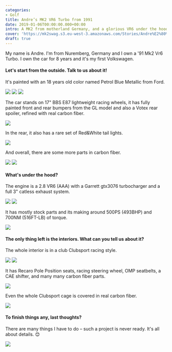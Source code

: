 ```yaml
---
categories:
- Golf
title: Andre’s MK2 VR6 Turbo from 1991
date: 2019-01-06T00:00:00.000+00:00
intro: A MK2 from motherland Germany, and a glorious VR6 under the hood.
cover: 'https://mk2swag.s3.eu-west-3.amazonaws.com/Stories/Andre%E2%80%99s+MK2+VR6+Turbo+from+1991/andres-mk2-vr6-turbo-from-1991-cover.jpg'
draft: true
---
```


My name is Andre. I'm from Nuremberg, Germany and I own a '91 Mk2 Vr6 Turbo. I own the car for 8 years and it's my first Volkswagen.

#### Let's start from the outside. Talk to us about it!

It's painted with an 18 years old color named Petrol Blue Metallic from Ford.

![](https://mk2swag.s3.eu-west-3.amazonaws.com/Stories/Andre%E2%80%99s+MK2+VR6+Turbo+from+1991/andres-mk2-vr6-turbo-from-1991-exterior-1.jpg)
![](https://mk2swag.s3.eu-west-3.amazonaws.com/Stories/Andre%E2%80%99s+MK2+VR6+Turbo+from+1991/andres-mk2-vr6-turbo-from-1991-exterior.jpg)
![](https://mk2swag.s3.eu-west-3.amazonaws.com/Stories/Andre%E2%80%99s+MK2+VR6+Turbo+from+1991/andres-mk2-vr6-turbo-from-1991-exterior-detail.jpg)

The car stands on 17" BBS E87 lightweight racing wheels, it has fully painted front and rear bumpers from the GL model and also a Votex rear spoiler, refined with real carbon fiber.

![](https://mk2swag.s3.eu-west-3.amazonaws.com/Stories/Andre%E2%80%99s+MK2+VR6+Turbo+from+1991/andres-mk2-vr6-turbo-from-1991-wheels.jpg)

In the rear, it also has a rare set of Red&White tail lights.

![](https://mk2swag.s3.eu-west-3.amazonaws.com/Stories/Andre%E2%80%99s+MK2+VR6+Turbo+from+1991/andres-mk2-vr6-turbo-from-1991-exterior-tails.jpg)

And overall, there are some more parts in carbon fiber.

![](https://mk2swag.s3.eu-west-3.amazonaws.com/Stories/Andre%E2%80%99s+MK2+VR6+Turbo+from+1991/andres-mk2-vr6-turbo-from-1991-exterior-detail-6.jpg)
![](https://mk2swag.s3.eu-west-3.amazonaws.com/Stories/Andre%E2%80%99s+MK2+VR6+Turbo+from+1991/andres-mk2-vr6-turbo-from-1991-exterior-detail-5.jpg)

#### What's under the hood?

The engine is a 2.8 VR6 (AAA) with a Garrett gtx3076 turbocharger and a full 3" catless exhaust system.

![](https://mk2swag.s3.eu-west-3.amazonaws.com/Stories/Andre%E2%80%99s+MK2+VR6+Turbo+from+1991/andres-mk2-vr6-turbo-from-1991-engine-1.jpg)
![](https://mk2swag.s3.eu-west-3.amazonaws.com/Stories/Andre%E2%80%99s+MK2+VR6+Turbo+from+1991/andres-mk2-vr6-turbo-from-1991-engine-2.jpg)

It has mostly stock parts and its making around 500PS (493BHP) and 700NM (516FT-LB) of torque.

![](https://mk2swag.s3.eu-west-3.amazonaws.com/Stories/Andre%E2%80%99s+MK2+VR6+Turbo+from+1991/andres-mk2-vr6-turbo-from-1991-engine-details.jpg)

#### The only thing left is the interiors. What can you tell us about it?

The whole interior is in a club Clubsport racing style.

![](https://mk2swag.s3.eu-west-3.amazonaws.com/Stories/Andre%E2%80%99s+MK2+VR6+Turbo+from+1991/andres-mk2-vr6-turbo-from-1991-interior-1.jpg)
![](https://mk2swag.s3.eu-west-3.amazonaws.com/Stories/Andre%E2%80%99s+MK2+VR6+Turbo+from+1991/andres-mk2-vr6-turbo-from-1991-interior-2.jpg)

It has Recaro Pole Position seats, racing steering wheel, OMP seatbelts, a CAE shifter, and many many carbon fiber parts.

![](https://mk2swag.s3.eu-west-3.amazonaws.com/Stories/Andre%E2%80%99s+MK2+VR6+Turbo+from+1991/andres-mk2-vr6-turbo-from-1991-inside-details.jpg)

Even the whole Clubsport cage is covered in real carbon fiber.

![](https://mk2swag.s3.eu-west-3.amazonaws.com/Stories/Andre%E2%80%99s+MK2+VR6+Turbo+from+1991/andres-mk2-vr6-turbo-from-1991-interior-6.jpg)

#### To finish things any, last thoughts?

There are many things I have to do – such a project is never ready.
It's all about details. 😊

![](https://mk2swag.s3.eu-west-3.amazonaws.com/Stories/Andre%E2%80%99s+MK2+VR6+Turbo+from+1991/andres-mk2-vr6-turbo-from-1991-conclusion.jpg)